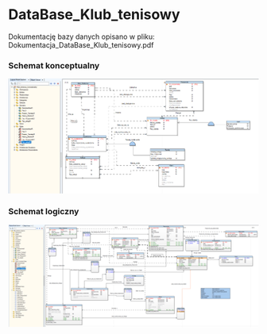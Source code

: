 # DataBase_Klub_tenisowy
Dokumentację bazy danych opisano w pliku: Dokumentacja_DataBase_Klub_tenisowy.pdf

### Schemat konceptualny <br />
<img src="https://github.com/PawDenst/DataBase_Klub_tenisowy/blob/main/Schemat konceptualny.png?raw=true"> <br />
### Schemat logiczny <br />
<img src="https://github.com/PawDenst/DataBase_Klub_tenisowy/blob/main/Schemat logiczny.png?raw=true">
